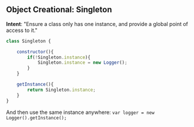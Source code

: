 ## Object Creational: Singleton

**Intent**: "Ensure a class only has one instance, and provide a global point of access to it."

```js
class Singleton {

    constructor(){
        if(!Singleton.instance){
            Singleton.instance = new Logger();
        }
    }

    getInstance(){
        return Singleton.instance;
    }
}
```

And then use the same instance anywhere:
`var logger = new Logger().getInstance();`